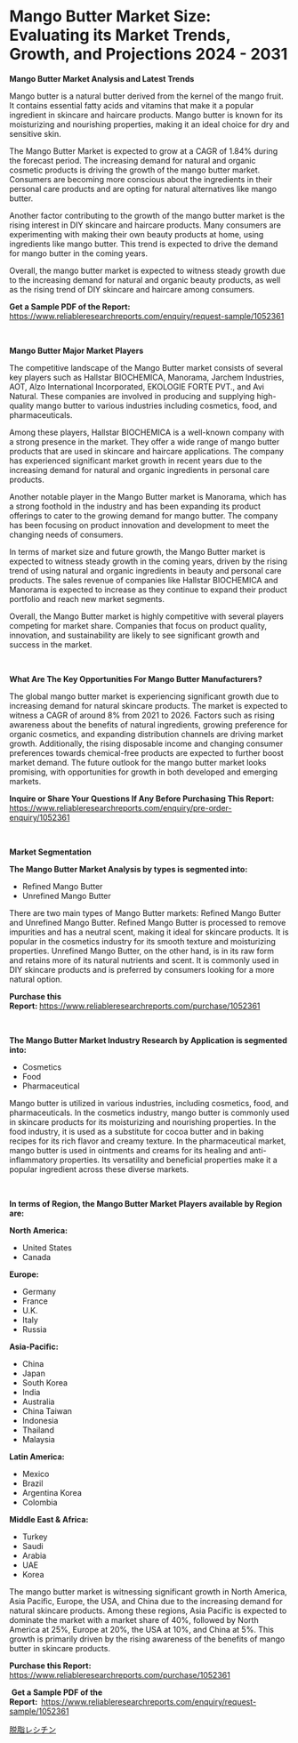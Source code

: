 <p><h1>Mango Butter Market Size: Evaluating its Market Trends, Growth, and Projections 2024 - 2031</h1></p><p><strong>Mango Butter Market Analysis and Latest Trends</strong></p>
<p><p>Mango butter is a natural butter derived from the kernel of the mango fruit. It contains essential fatty acids and vitamins that make it a popular ingredient in skincare and haircare products. Mango butter is known for its moisturizing and nourishing properties, making it an ideal choice for dry and sensitive skin.</p><p>The Mango Butter Market is expected to grow at a CAGR of 1.84% during the forecast period. The increasing demand for natural and organic cosmetic products is driving the growth of the mango butter market. Consumers are becoming more conscious about the ingredients in their personal care products and are opting for natural alternatives like mango butter.</p><p>Another factor contributing to the growth of the mango butter market is the rising interest in DIY skincare and haircare products. Many consumers are experimenting with making their own beauty products at home, using ingredients like mango butter. This trend is expected to drive the demand for mango butter in the coming years.</p><p>Overall, the mango butter market is expected to witness steady growth due to the increasing demand for natural and organic beauty products, as well as the rising trend of DIY skincare and haircare among consumers.</p></p>
<p><strong>Get a Sample PDF of the Report:&nbsp;</strong> <a href="https://www.reliableresearchreports.com/enquiry/request-sample/1052361">https://www.reliableresearchreports.com/enquiry/request-sample/1052361</a></p>
<p>&nbsp;</p>
<p><strong>Mango Butter Major Market Players</strong></p>
<p><p>The competitive landscape of the Mango Butter market consists of several key players such as Hallstar BIOCHEMICA, Manorama, Jarchem Industries, AOT, Alzo International Incorporated, EKOLOGIE FORTE PVT., and Avi Natural. These companies are involved in producing and supplying high-quality mango butter to various industries including cosmetics, food, and pharmaceuticals.</p><p>Among these players, Hallstar BIOCHEMICA is a well-known company with a strong presence in the market. They offer a wide range of mango butter products that are used in skincare and haircare applications. The company has experienced significant market growth in recent years due to the increasing demand for natural and organic ingredients in personal care products.</p><p>Another notable player in the Mango Butter market is Manorama, which has a strong foothold in the industry and has been expanding its product offerings to cater to the growing demand for mango butter. The company has been focusing on product innovation and development to meet the changing needs of consumers.</p><p>In terms of market size and future growth, the Mango Butter market is expected to witness steady growth in the coming years, driven by the rising trend of using natural and organic ingredients in beauty and personal care products. The sales revenue of companies like Hallstar BIOCHEMICA and Manorama is expected to increase as they continue to expand their product portfolio and reach new market segments.</p><p>Overall, the Mango Butter market is highly competitive with several players competing for market share. Companies that focus on product quality, innovation, and sustainability are likely to see significant growth and success in the market.</p></p>
<p>&nbsp;</p>
<p><strong>What Are The Key Opportunities For Mango Butter Manufacturers?</strong></p>
<p><p>The global mango butter market is experiencing significant growth due to increasing demand for natural skincare products. The market is expected to witness a CAGR of around 8% from 2021 to 2026. Factors such as rising awareness about the benefits of natural ingredients, growing preference for organic cosmetics, and expanding distribution channels are driving market growth. Additionally, the rising disposable income and changing consumer preferences towards chemical-free products are expected to further boost market demand. The future outlook for the mango butter market looks promising, with opportunities for growth in both developed and emerging markets.</p></p>
<p><strong>Inquire or Share Your Questions If Any Before Purchasing This Report:</strong> <a href="https://www.reliableresearchreports.com/enquiry/pre-order-enquiry/1052361">https://www.reliableresearchreports.com/enquiry/pre-order-enquiry/1052361</a></p>
<p>&nbsp;</p>
<p><strong>Market Segmentation</strong></p>
<p><strong>The Mango Butter Market Analysis by types is segmented into:</strong></p>
<p><ul><li>Refined Mango Butter</li><li>Unrefined Mango Butter</li></ul></p>
<p><p>There are two main types of Mango Butter markets: Refined Mango Butter and Unrefined Mango Butter. Refined Mango Butter is processed to remove impurities and has a neutral scent, making it ideal for skincare products. It is popular in the cosmetics industry for its smooth texture and moisturizing properties. Unrefined Mango Butter, on the other hand, is in its raw form and retains more of its natural nutrients and scent. It is commonly used in DIY skincare products and is preferred by consumers looking for a more natural option.</p></p>
<p><strong>Purchase this Report:&nbsp;</strong><a href="https://www.reliableresearchreports.com/purchase/1052361">https://www.reliableresearchreports.com/purchase/1052361</a></p>
<p>&nbsp;</p>
<p><strong>The Mango Butter Market Industry Research by Application is segmented into:</strong></p>
<p><ul><li>Cosmetics</li><li>Food</li><li>Pharmaceutical</li></ul></p>
<p><p>Mango butter is utilized in various industries, including cosmetics, food, and pharmaceuticals. In the cosmetics industry, mango butter is commonly used in skincare products for its moisturizing and nourishing properties. In the food industry, it is used as a substitute for cocoa butter and in baking recipes for its rich flavor and creamy texture. In the pharmaceutical market, mango butter is used in ointments and creams for its healing and anti-inflammatory properties. Its versatility and beneficial properties make it a popular ingredient across these diverse markets.</p></p>
<p>&nbsp;</p>
<p><strong>In terms of Region, the Mango Butter Market Players available by Region are:</strong></p>
<p>
    <p> <strong> North America: </strong>
        <ul>
            <li>United States</li>
            <li>Canada</li>
        </ul>
        </p> 
    <p> <strong> Europe: </strong>
        <ul>
            <li>Germany</li>
            <li>France</li>
            <li>U.K.</li>
            <li>Italy</li>
            <li>Russia</li>
        </ul>
        </p> 
    <p> <strong> Asia-Pacific: </strong>
        <ul>
            <li>China</li>
            <li>Japan</li>
            <li>South Korea</li>
            <li>India</li>
            <li>Australia</li>
            <li>China Taiwan</li>
            <li>Indonesia</li>
            <li>Thailand</li>
            <li>Malaysia</li>
        </ul>
        </p> 
    <p> <strong> Latin America: </strong>
        <ul>
            <li>Mexico</li>
            <li>Brazil</li>
            <li>Argentina Korea</li>
            <li>Colombia</li>
        </ul>
        </p> 
    <p> <strong> Middle East & Africa: </strong>
        <ul>
            <li>Turkey</li>
            <li>Saudi</li>
            <li>Arabia</li>
            <li>UAE</li>
            <li>Korea</li>
        </ul>
    </p>
    </p>
<p><p>The mango butter market is witnessing significant growth in North America, Asia Pacific, Europe, the USA, and China due to the increasing demand for natural skincare products. Among these regions, Asia Pacific is expected to dominate the market with a market share of 40%, followed by North America at 25%, Europe at 20%, the USA at 10%, and China at 5%. This growth is primarily driven by the rising awareness of the benefits of mango butter in skincare products.</p></p>
<p><strong>Purchase this Report: </strong><a href="https://www.reliableresearchreports.com/purchase/1052361">https://www.reliableresearchreports.com/purchase/1052361</a></p>
<p>&nbsp;<strong>Get a Sample PDF of the Report:&nbsp;&nbsp;</strong><a href="https://www.reliableresearchreports.com/enquiry/request-sample/1052361">https://www.reliableresearchreports.com/enquiry/request-sample/1052361</a></p>
<p><strong></strong></p>
<p><p><a href="https://github.com/Sophiaard2003/Market-Research-Report-List-1/blob/main/276234717392.md">脱脂レシチン</a></p></p>